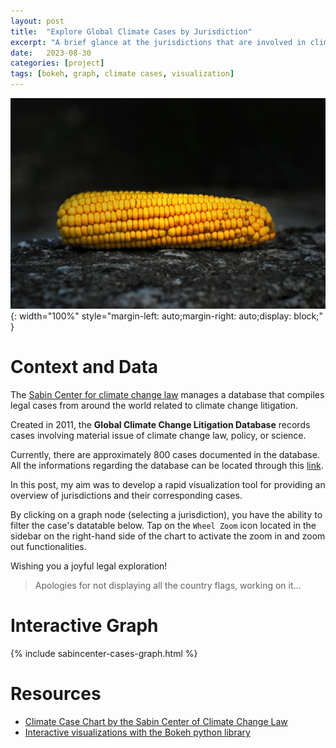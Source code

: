 ```yaml
---
layout: post
title:  "Explore Global Climate Cases by Jurisdiction"
excerpt: "A brief glance at the jurisdictions that are involved in climate change litigation, based on the cases recorded in the Sabin Center database"
date:   2023-08-30
categories: [project]
tags: [bokeh, graph, climate cases, visualization]
---
```


![Corn photo](/assets/2023-08-30/corn.jpg){: width="100%" style="margin-left: auto;margin-right: auto;display: block;"  }

# Context and Data
The [Sabin Center for climate change law](https://climate.law.columbia.edu/) manages a database that compiles legal cases from around the world related to climate change litigation.

Created in 2011, the **Global Climate Change Litigation Database** records cases involving material issue of climate change law, policy, or science.

Currently, there are approximately 800 cases documented in the database. All the informations regarding the database can be located through this [link](https://climatecasechart.com/about/).

In this post, my aim was to develop a rapid visualization tool for providing an overview of jurisdictions and their corresponding cases.

By clicking on a graph node (selecting a jurisdiction), you have the ability to filter the case's datatable below.
Tap on the `Wheel Zoom` icon located in the sidebar on the right-hand side of the chart to activate the zoom in and zoom out functionalities.

Wishing you a joyful legal exploration!

> Apologies for not displaying all the country flags, working on it...

# Interactive Graph

{% include sabincenter-cases-graph.html %}

# Resources
* [Climate Case Chart by the Sabin Center of Climate Change Law](https://climatecasechart.com)
* [Interactive visualizations with the Bokeh python library](https://bokeh.org/)